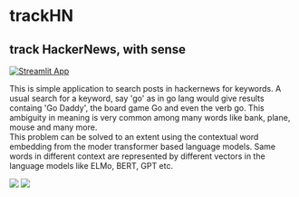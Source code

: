 # trackHN
## track HackerNews, with sense


[![Streamlit App](https://static.streamlit.io/badges/streamlit_badge_black_white.svg)](https://trackhn.herokuapp.com)  

This is simple application to search posts in hackernews for keywords. A usual search for a keyword, say 'go' as in go lang would give results containg 'Go Daddy', the board game Go and even the verb go. This ambiguity in meaning is very common among many words like bank, plane, mouse and many more.  
This problem can be solved to an extent using the contextual word embedding from the moder transformer based language models. Same words in different context are represented by different vectors in the language models like ELMo, BERT, GPT etc.  

![](http://ai.stanford.edu/blog/assets/img/posts/2020-03-24-contextual/contextual_mouse_transparent_1.png)
![](http://ai.stanford.edu/blog/assets/img/posts/2020-03-24-contextual/contextual_mouse_transparent_2.png)


